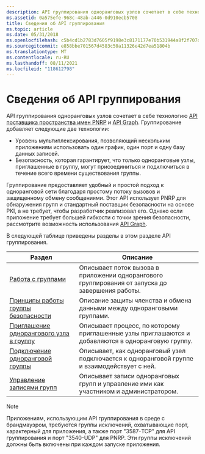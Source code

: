 ```yaml
---
description: API группирования одноранговых узлов сочетает в себе технологию API поставщика пространства имен PNRP и API Graph.
ms.assetid: 0a575efe-968c-48ab-a446-0d910ecb5708
title: Сведения об API группирования
ms.topic: article
ms.date: 05/31/2018
ms.openlocfilehash: c5b4cd1b2783d7605f9198e3c8171177e70b531944a8f2f707def5750dd6d985
ms.sourcegitcommit: e858bbe701567d4583c50a11326e42d7ea51804b
ms.translationtype: MT
ms.contentlocale: ru-RU
ms.lasthandoff: 08/11/2021
ms.locfileid: "118612798"
---
```

# <a name="about-the-grouping-api"></a>Сведения об API группирования

API группирования одноранговых узлов сочетает в себе технологию [API поставщика пространства имен PNRP](pnrp-namespace-provider-api.md) и [API Graph](graphing-api.md). Группирование добавляет следующие две технологии:

-   Уровень мультиплексирования, позволяющий нескольким приложениям использовать один график, один порт и одну базу данных записей.
-   Безопасность, которая гарантирует, что только одноранговые узлы, приглашенные в группу, могут присоединиться и подключиться в течение всего времени существования группы.

Группирование предоставляет удобный и простой подход к одноранговой сети благодаря простому потоку вызовов и защищенному обмену сообщениями. Этот API использует PNRP для обнаружения групп и стандартный поставщик безопасности на основе PKI, а не требует, чтобы разработчик реализовал его. Однако если приложение требует большей гибкости с точки зрения безопасности, рассмотрите возможность использования [API Graph](about-the-graphing-api.md).

В следующей таблице приведены разделы в этом разделе API группирования.

| Раздел                                                                | Описание                                                                              |
|----------------------------------------------------------------------|------------------------------------------------------------------------------------------|
| [Работа с группами](how-to-work-with-groups.md)               | Описывает поток вызова в приложении однорангового группирования от запуска до завершения работы.         |
| [Принципы работы группы безопасности](how-group-security-works.md)             | Описание защиты членства и обмена данными между одноранговыми группами.                      |
| [Приглашение однорангового узла в группу](inviting-a-peer-to-a-group.md)         | Описывает процесс, по которому приглашенные узлы приглашаются и добавляются в одноранговую группу.              |
| [Подключение одноранговой группы](how-to-connect-to-a-peer-group.md) | Описывает, как одноранговый узел подключается к одноранговой группе и взаимодействует с ней.                        |
| [Управление записями групп](managing-group-records.md)                 | Описывает записи одноранговых групп и управление ими как участником и администратором. |



 

> [!Note]  
> Приложениям, использующим API группирования в среде с брандмауэром, требуются группы исключений, охватывающие порт, характерный для приложения, а также порт "3587-TCP" для API группирования и порт "3540-UDP" для PNRP. Эти группы исключений должны быть включены при каждом запуске приложения.

 

 

 



